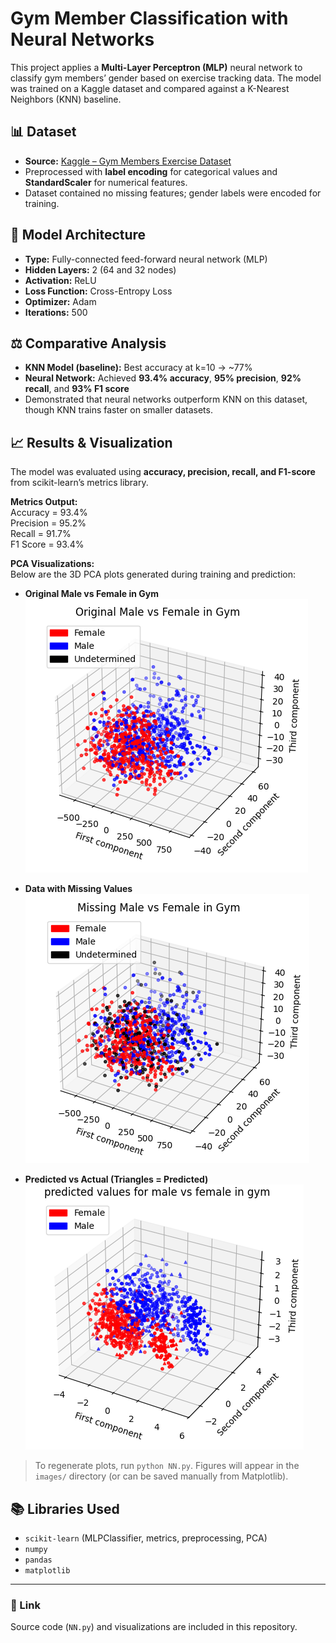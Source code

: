 # Gym Member Classification with Neural Networks

This project applies a **Multi-Layer Perceptron (MLP)** neural network to classify gym members’ gender based on exercise tracking data. The model was trained on a Kaggle dataset and compared against a K-Nearest Neighbors (KNN) baseline.

## 📊 Dataset
- **Source:** [Kaggle – Gym Members Exercise Dataset](https://www.kaggle.com/datasets/valakhorasani/gym-members-exercise-dataset/data)  
- Preprocessed with **label encoding** for categorical values and **StandardScaler** for numerical features.  
- Dataset contained no missing features; gender labels were encoded for training.

## 🧠 Model Architecture
- **Type:** Fully-connected feed-forward neural network (MLP)  
- **Hidden Layers:** 2 (64 and 32 nodes)  
- **Activation:** ReLU  
- **Loss Function:** Cross-Entropy Loss  
- **Optimizer:** Adam  
- **Iterations:** 500  

## ⚖️ Comparative Analysis
- **KNN Model (baseline):** Best accuracy at k=10 → ~77%  
- **Neural Network:** Achieved **93.4% accuracy**, **95% precision**, **92% recall**, and **93% F1 score**  
- Demonstrated that neural networks outperform KNN on this dataset, though KNN trains faster on smaller datasets.

## 📈 Results & Visualization
The model was evaluated using **accuracy, precision, recall, and F1-score** from scikit-learn’s metrics library.  

**Metrics Output:**  
Accuracy = 93.4%  
Precision = 95.2%  
Recall = 91.7%  
F1 Score = 93.4%  

**PCA Visualizations:**  
Below are the 3D PCA plots generated during training and prediction:  

- **Original Male vs Female in Gym**  
![Original PCA](images/pca_original.png)

- **Data with Missing Values**  
![Missing PCA](images/pca_missing.png)

- **Predicted vs Actual (Triangles = Predicted)**  
![Predicted PCA](images/pca_predicted.png)

> To regenerate plots, run `python NN.py`. Figures will appear in the `images/` directory (or can be saved manually from Matplotlib).

## 📚 Libraries Used
- `scikit-learn` (MLPClassifier, metrics, preprocessing, PCA)  
- `numpy`  
- `pandas`  
- `matplotlib`  

---

### 🔗 Link
Source code (`NN.py`) and visualizations are included in this repository.
